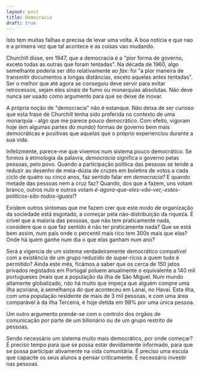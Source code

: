 ```yaml
---
layout: post
title: Democracia
draft: true
---
```


Isto tem muitas falhas e precisa de levar uma volta. A boa noticia e que nao e a
primeira vez que tal acontece e as coisas vao mudando.

Churchill disse, em 1947, que a democracia é a "pior forma de governo, exceto todas as
outras que foram tentadas". Na década de 1960, algo semelhante poderia ser dito
relativamente ao _fax_: foi "a pior maneira de transmitir documentos a longas
distâncias, exceto aquelas antes tentadas". Ser o melhor que até agora se
conseguiu deve servir para evitar retrocessos, sejam eles sinais de fumo ou
monarquias absolutas. Não deve nunca ser usado como argumento para que se deixe
de inovar.

A própria noção de "democracia" não é estanque. Não deixa de ser curioso que
esta frase de Churchill tenha sido proferida no contexto de uma monarquia - algo
que me parece pouco democrático. Com efeito, vigoram hoje (em algumas partes do
mundo) formas de governo bem mais democráticas e positivas que aquelas que o
próprio experienciou durante a sua vida.

Infelizmente, parece-me que vivemos num sistema pouco democrático. Se formos à
etimologia da palavra, _democracia_ significa o governo pelas pessoas, pelo
povo. Quando a participação política das pessoas se tende a reduzir ao desenho
de meia-dúzia de cruzes em boletins de votos a cada ciclo de quatro ou cinco anos,
faz sentido falar em _democracia_? E quando metade das pessoas nem a cruz faz?
Quando, dos que a fazem, uns votam branco, outros nulo e outros votam
_é-agora-que-eles-vão-ver,-estes-políticos-são-todos-iguais!_?

Existem outros sintomas que me fazem crer que este modo de organização da
sociedade está esgotado, a começar pela não-distribuição da riqueza. É crível
que a maioria das pessoas, que não tem praticamente nada, considere que o que
faz sentido é não ter praticamente nada? Que se está bem assim, num país onde o
percentil mais rico tem 300x mais que elas? Onde há quem ganhe num dia o que
elas ganham num ano?

Será a vigencia de um sistema verdadeiramente democrático compatível com a
existência de um grupo reduzido de super-ricos a quem tudo é permitido? Ainda
este mês, ficámos a saber que os cerca de 150 jatos privados registados em
Portugal poluem anualmente o equivalente a 140 mil portugueses (mais que a
população da ilha de São Miguel. Num mundo altamente globalizado, não há muito
que impeça que alguém compre uma ilha açoriana, à semelhança do que aconteceu em
Lanai, no Havaí. Esta ilha, com uma população residente de mais de 3 mil
pessoas, e com uma área comparável à da ilha Terceira, é hoje detida em 98% por
uma única pessoa.

Um outro argumento prende-se com o controlo dos orgãos de comunicação por parte
de um bilionário ou de um grupo restrito de pessoas.

Sendo necessário um sistema muito mais democrático, por onde começar? É preciso
tempo para que se possa estar devidamente informado, para que se possa
participar ativamente na vida comunitária. É preciso uma escola que capacite os
seus alunos a pensar criticamente. É necessário investir nas pessoas.


